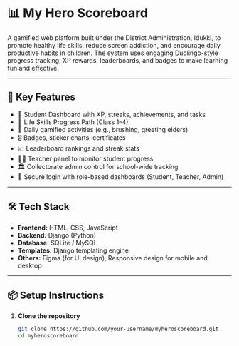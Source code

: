# 📊 My Hero Scoreboard

A gamified web platform built under the District Administration, Idukki, to promote healthy life skills, reduce screen addiction, and encourage daily productive habits in children. The system uses engaging Duolingo-style progress tracking, XP rewards, leaderboards, and badges to make learning fun and effective.

---

## 🚀 Key Features

- 👧 Student Dashboard with XP, streaks, achievements, and tasks
- 📘 Life Skills Progress Path (Class 1–4)
- 🧩 Daily gamified activities (e.g., brushing, greeting elders)
- 🎖️ Badges, sticker charts, certificates
- 📈 Leaderboard rankings and streak stats
- 👩‍🏫 Teacher panel to monitor student progress
- 🏛️ Collectorate admin control for school-wide tracking
- 🔐 Secure login with role-based dashboards (Student, Teacher, Admin)

---

## 🛠️ Tech Stack

- **Frontend:** HTML, CSS, JavaScript
- **Backend:** Django (Python)
- **Database:** SQLite / MySQL
- **Templates:** Django templating engine
- **Others:** Figma (for UI design), Responsive design for mobile and desktop

---

## 📦 Setup Instructions

1. **Clone the repository**
   ```bash
   git clone https://github.com/your-username/myheroscoreboard.git
   cd myheroscoreboard

